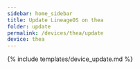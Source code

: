 ```yaml
---
sidebar: home_sidebar
title: Update LineageOS on thea
folder: update
permalink: /devices/thea/update
device: thea
---
```

{% include templates/device_update.md %}
